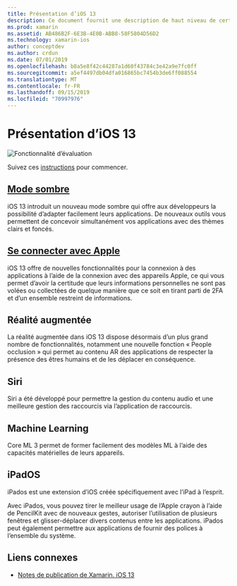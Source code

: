 ```yaml
---
title: Présentation d’iOS 13
description: Ce document fournit une description de haut niveau de certaines API iOS 13 pour lesquelles la version préliminaire de Xamarin C# fournit des liaisons.
ms.prod: xamarin
ms.assetid: AB486B2F-6E3B-4E0B-ABB8-58F5804D56D2
ms.technology: xamarin-ios
author: conceptdev
ms.author: crdun
ms.date: 07/01/2019
ms.openlocfilehash: b8a5e8f42c44287a1d60f43784c3e42a9e7fc0ff
ms.sourcegitcommit: a5ef4497db04dfa016865bc7454b3de6ff088554
ms.translationtype: MT
ms.contentlocale: fr-FR
ms.lasthandoff: 09/15/2019
ms.locfileid: "70997976"
---
```

# <a name="introduction-to-ios-13"></a>Présentation d’iOS 13

![Fonctionnalité d’évaluation](~/media/shared/preview.png)

Suivez ces [instructions](~/ios/platform/ios13/get-started.md) pour commencer.

## <a name="dark-modedark-modemd"></a>[Mode sombre](dark-mode.md)

iOS 13 introduit un nouveau mode sombre qui offre aux développeurs la possibilité d’adapter facilement leurs applications. De nouveaux outils vous permettent de concevoir simultanément vos applications avec des thèmes clairs et foncés.

## <a name="sign-in-with-applesign-inmd"></a>[Se connecter avec Apple](sign-in.md)

iOS 13 offre de nouvelles fonctionnalités pour la connexion à des applications à l’aide de la connexion avec des appareils Apple, ce qui vous permet d’avoir la certitude que leurs informations personnelles ne sont pas volées ou collectées de quelque manière que ce soit en tirant parti de 2FA et d’un ensemble restreint de informations.

## <a name="augmented-reality"></a>Réalité augmentée

La réalité augmentée dans iOS 13 dispose désormais d’un plus grand nombre de fonctionnalités, notamment une nouvelle fonction « People occlusion » qui permet au contenu AR des applications de respecter la présence des êtres humains et de les déplacer en conséquence.

## <a name="siri"></a>Siri

Siri a été développé pour permettre la gestion du contenu audio et une meilleure gestion des raccourcis via l’application de raccourcis.

## <a name="machine-learning"></a>Machine Learning

Core ML 3 permet de former facilement des modèles ML à l’aide des capacités matérielles de leurs appareils.

## <a name="ipados"></a>iPadOS

iPados est une extension d’iOS créée spécifiquement avec l’iPad à l’esprit.

Avec iPados, vous pouvez tirer le meilleur usage de l’Apple crayon à l’aide de PencilKit avec de nouveaux gestes, autoriser l’utilisation de plusieurs fenêtres et glisser-déplacer divers contenus entre les applications. iPados peut également permettre aux applications de fournir des polices à l’ensemble du système.

## <a name="related-links"></a>Liens connexes

- [Notes de publication de Xamarin. iOS 13](/xamarin/ios/release-notes/13/13.0)

